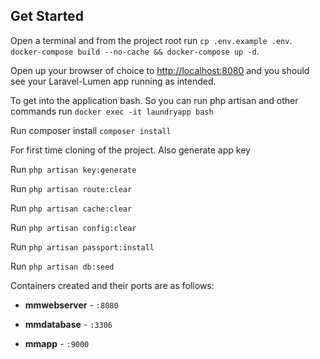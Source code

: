 ## Get Started

Open a terminal and from the project root run 
`cp .env.example .env`.
`docker-compose build --no-cache && docker-compose up -d`. 

Open up your browser of choice to [http://localhost:8080](http://localhost:8080) and you should see your Laravel-Lumen app running as intended. 

To get into the application bash. So you can run php artisan and other commands run
`docker exec -it laundryapp bash`

Run composer install `composer install`

For first time cloning of the project. Also generate app key

Run `php artisan key:generate`

Run `php artisan route:clear`

Run `php artisan cache:clear`

Run `php artisan config:clear`

Run `php artisan passport:install`

Run `php artisan db:seed`


Containers created and their ports are as follows:

- **mmwebserver** - `:8080`

- **mmdatabase** - `:3306`

- **mmapp** - `:9000`